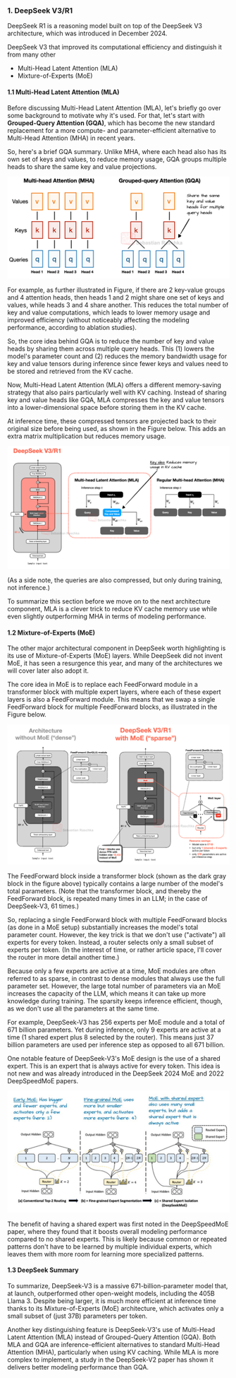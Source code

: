 
### 1. DeepSeek V3/R1
DeepSeek R1 is a reasoning model built on top of the DeepSeek V3 architecture, which was introduced in December 2024.

DeepSeek V3 that improved its computational efficiency and distinguish it from many other
- Multi-Head Latent Attention (MLA)
- Mixture-of-Experts (MoE)

#### 1.1 Multi-Head Latent Attention (MLA)
Before discussing Multi-Head Latent Attention (MLA), let's briefly go over some background to motivate why it's used. For that, let's start with **Grouped-Query Attention (GQA)**, which has become the new standard replacement for a more compute- and parameter-efficient alternative to Multi-Head Attention (MHA) in recent years.

So, here's a brief GQA summary. Unlike MHA, where each head also has its own set of keys and values, to reduce memory usage, GQA groups multiple heads to share the same key and value projections.

![](./images/1.1-MHA-GQA.png)

For example, as further illustrated in Figure, if there are 2 key-value groups and 4 attention heads, then heads 1 and 2 might share one set of keys and values, while heads 3 and 4 share another. This reduces the total number of key and value computations, which leads to lower memory usage and improved efficiency (without noticeably affecting the modeling performance, according to ablation studies).

So, the core idea behind GQA is to reduce the number of key and value heads by sharing them across multiple query heads. This (1) lowers the model's parameter count and (2) reduces the memory bandwidth usage for key and value tensors during inference since fewer keys and values need to be stored and retrieved from the KV cache.

Now, Multi-Head Latent Attention (MLA) offers a different memory-saving strategy that also pairs particularly well with KV caching. Instead of sharing key and value heads like GQA, MLA compresses the key and value tensors into a lower-dimensional space before storing them in the KV cache.

At inference time, these compressed tensors are projected back to their original size before being used, as shown in the Figure below. This adds an extra matrix multiplication but reduces memory usage.

![](./images/1.1-MLA.png)

(As a side note, the queries are also compressed, but only during training, not inference.)

To summarize this section before we move on to the next architecture component, MLA is a clever trick to reduce KV cache memory use while even slightly outperforming MHA in terms of modeling performance.

#### 1.2 Mixture-of-Experts (MoE)
The other major architectural component in DeepSeek worth highlighting is its use of Mixture-of-Experts (MoE) layers. While DeepSeek did not invent MoE, it has seen a resurgence this year, and many of the architectures we will cover later also adopt it.

The core idea in MoE is to replace each FeedForward module in a transformer block with multiple expert layers, where each of these expert layers is also a FeedForward module. This means that we swap a single FeedForward block for multiple FeedForward blocks, as illustrated in the Figure below.

![](./images/1.2-MoE.png)

The FeedForward block inside a transformer block (shown as the dark gray block in the figure above) typically contains a large number of the model's total parameters. (Note that the transformer block, and thereby the FeedForward block, is repeated many times in an LLM; in the case of DeepSeek-V3, 61 times.)

So, replacing a single FeedForward block with multiple FeedForward blocks (as done in a MoE setup) substantially increases the model's total parameter count. However, the key trick is that we don't use ("activate") all experts for every token. Instead, a router selects only a small subset of experts per token. (In the interest of time, or rather article space, I'll cover the router in more detail another time.)

Because only a few experts are active at a time, MoE modules are often referred to as sparse, in contrast to dense modules that always use the full parameter set. However, the large total number of parameters via an MoE increases the capacity of the LLM, which means it can take up more knowledge during training. The sparsity keeps inference efficient, though, as we don't use all the parameters at the same time.

For example, DeepSeek-V3 has 256 experts per MoE module and a total of 671 billion parameters. Yet during inference, only 9 experts are active at a time (1 shared expert plus 8 selected by the router). This means just 37 billion parameters are used per inference step as opposed to all 671 billion.

One notable feature of DeepSeek-V3's MoE design is the use of a shared expert. This is an expert that is always active for every token. This idea is not new and was already introduced in the DeepSeek 2024 MoE and 2022 DeepSpeedMoE papers.

![](./images/1.2-MoE-shared-expert.png)

The benefit of having a shared expert was first noted in the DeepSpeedMoE paper, where they found that it boosts overall modeling performance compared to no shared experts. This is likely because common or repeated patterns don't have to be learned by multiple individual experts, which leaves them with more room for learning more specialized patterns.

#### 1.3 DeepSeek Summary

To summarize, DeepSeek-V3 is a massive 671-billion-parameter model that, at launch, outperformed other open-weight models, including the 405B Llama 3. Despite being larger, it is much more efficient at inference time thanks to its Mixture-of-Experts (MoE) architecture, which activates only a small subset of (just 37B) parameters per token.

Another key distinguishing feature is DeepSeek-V3's use of Multi-Head Latent Attention (MLA) instead of Grouped-Query Attention (GQA). Both MLA and GQA are inference-efficient alternatives to standard Multi-Head Attention (MHA), particularly when using KV caching. While MLA is more complex to implement, a study in the DeepSeek-V2 paper has shown it delivers better modeling performance than GQA.







